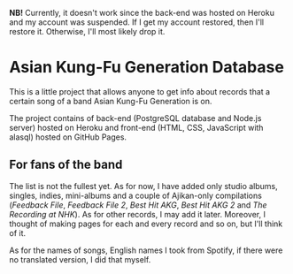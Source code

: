 **NB!** Currently, it doesn't work since the back-end was hosted on Heroku and my account was suspended. If I get my account restored, then I'll restore it. Otherwise, I'll most likely drop it.

# Asian Kung-Fu Generation Database
This is a little project that allows anyone to get info about records that a certain song of a band Asian Kung-Fu Generation is on.

The project contains of back-end (PostgreSQL database and Node.js server) hosted on Heroku and front-end (HTML, CSS, JavaScript with alasql) hosted on GitHub Pages.

## For fans of the band
The list is not the fullest yet. As for now, I have added only studio albums, singles, indies, mini-albums and a couple of Ajikan-only compilations (_Feedback File_, _Feedback File 2_, _Best Hit AKG_, _Best Hit AKG 2_ and _The Recording at NHK_).
As for other records, I may add it later.
Moreover, I thought of making pages for each and every record and so on, but I'll think of it.

As for the names of songs, English names I took from Spotify, if there were no translated version, I did that myself. 
